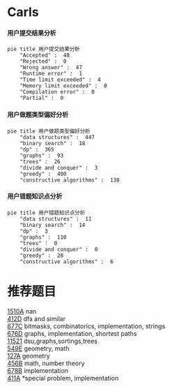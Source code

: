 # Carls

<!-- tabs:start -->



#### **用户提交结果分析**

```mermaid
pie title 用户提交结果分析
    "Accepted" :  48
    "Rejected" :  0
    "Wrong answer" :  47
    "Runtime error" :  1
    "Time limit exceeded" :  4
    "Memory limit exceeded" :  0
    "Compilation error" :  0
    "Partial" :  0
```

#### **用户做题类型偏好分析**

```mermaid
pie title 用户做题类型偏好分析
    "data structures" :  447
    "binary search" :  18
    "dp" :  365
    "graphs" :  93
    "trees" :  26
    "divide and conquer" :  3
    "greedy" :  400
    "constructive algorithms" :  138
```
#### **用户错题知识点分析**

```mermaid
pie title 用户错题知识点分析
    "data structures" :  11
    "binary search" :  14
    "dp" :  3
    "graphs" :  110
    "trees" :  0
    "divide and conquer" :  0
    "greedy" :  28
    "constructive algorithms" :  6
```



<!-- tabs:end -->
# 推荐题目
[1510A](https://codeforces.com/contest/1510/problem/A)		nan		  
[412D](https://codeforces.com/contest/412/problem/D)		dfs and similar		  
[677C](https://codeforces.com/contest/677/problem/C)		bitmasks,
                        combinatorics,
                        implementation,
                        strings		  
[676D](https://codeforces.com/contest/676/problem/D)		graphs,
                        implementation,
                        shortest paths		  
[11521](https://codeforces.com/contest/1152/problem/1)		dsu,graphs,sortings,trees		  
[549E](https://codeforces.com/contest/549/problem/E)		geometry,
                        math		  
[127A](https://codeforces.com/contest/127/problem/A)		geometry		  
[456B](https://codeforces.com/contest/456/problem/B)		math,
                        number theory		  
[678B](https://codeforces.com/contest/678/problem/B)		implementation		  
[411A](https://codeforces.com/contest/411/problem/A)		*special problem,
                        implementation		  
